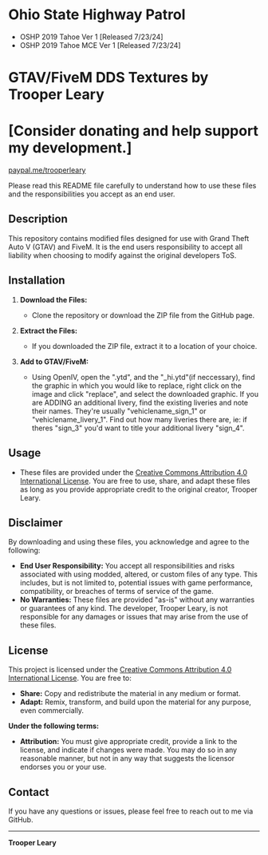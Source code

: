 # Ohio State Highway Patrol

- OSHP 2019 Tahoe Ver 1 [Released 7/23/24]
- OSHP 2019 Tahoe MCE Ver 1 [Released 7/23/24]


# GTAV/FiveM DDS Textures by Trooper Leary
# [Consider donating and help support my development.]
[paypal.me/trooperleary]($trooperleary)

 Please read this README file carefully to understand how to use these files and the responsibilities you accept as an end user.

## Description
This repository contains modified files designed for use with Grand Theft Auto V (GTAV) and FiveM. It is the end users responsibility to accept all liability when choosing to modify
against the original developers ToS.

## Installation
1. **Download the Files:**
   - Clone the repository or download the ZIP file from the GitHub page.

2. **Extract the Files:**
   - If you downloaded the ZIP file, extract it to a location of your choice.

3. **Add to GTAV/FiveM:**
   - Using OpenIV, open the ".ytd", and the "_hi.ytd"(if neccessary), find the graphic in which you would like to replace, right click on the image and click "replace",
   and select the downloaded graphic. If you are ADDING an additional livery, find the existing liveries and note their names. They're usually "vehiclename_sign_1" or "vehiclename_livery_1". 
   Find out how many liveries there are, ie: if theres "sign_3" you'd want to title your additional livery "sign_4".

## Usage
- These files are provided under the [Creative Commons Attribution 4.0 International License](https://creativecommons.org/licenses/by/4.0/). You are free to use, share, and adapt these files as long as you provide appropriate credit to the original creator, Trooper Leary.

## Disclaimer
By downloading and using these files, you acknowledge and agree to the following:
- **End User Responsibility:** You accept all responsibilities and risks associated with using modded, altered, or custom files of any type. This includes, but is not limited to, potential issues with game performance, compatibility, or breaches of terms of service of the game.
- **No Warranties:** These files are provided "as-is" without any warranties or guarantees of any kind. The developer, Trooper Leary, is not responsible for any damages or issues that may arise from the use of these files.

## License
This project is licensed under the [Creative Commons Attribution 4.0 International License](https://creativecommons.org/licenses/by/4.0/). You are free to:
- **Share:** Copy and redistribute the material in any medium or format.
- **Adapt:** Remix, transform, and build upon the material for any purpose, even commercially.

**Under the following terms:**
- **Attribution:** You must give appropriate credit, provide a link to the license, and indicate if changes were made. You may do so in any reasonable manner, but not in any way that suggests the licensor endorses you or your use.

## Contact
If you have any questions or issues, please feel free to reach out to me via GitHub.

---

**Trooper Leary**
